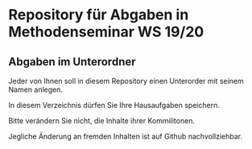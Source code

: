 Repository für Abgaben in Methodenseminar WS 19/20
================

## Abgaben im Unterordner

Jeder von Ihnen soll in diesem Repository einen Unterorder mit seinem
Namen anlegen.

In diesem Verzeichnis dürfen Sie Ihre Hausaufgaben speichern.

Bitte verändern Sie nicht, die Inhalte ihrer Kommilitonen.

Jegliche Änderung an fremden Inhalten ist auf Github nachvollziehbar.
